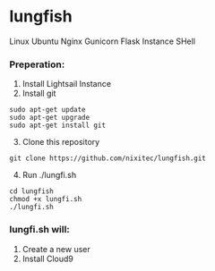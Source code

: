 # lungfish
Linux Ubuntu Nginx Gunicorn Flask Instance SHell

### Preperation:
1. Install Lightsail Instance
2. Install git
```
sudo apt-get update
sudo apt-get upgrade
sudo apt-get install git
```
3. Clone this repository
```
git clone https://github.com/nixitec/lungfish.git
```
4. Run ./lungfi.sh
```
cd lungfish
chmod +x lungfi.sh
./lungfi.sh
```
### lungfi.sh will:
1. Create a new user
1. Install Cloud9
